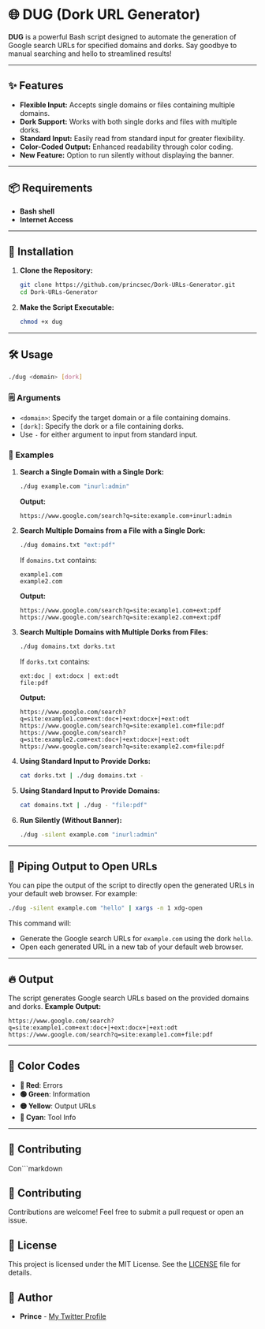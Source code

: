 # 🌐 DUG (Dork URL Generator)

**DUG** is a powerful Bash script designed to automate the generation of Google search URLs for specified domains and dorks. Say goodbye to manual searching and hello to streamlined results!

---

## ✨ Features

- **Flexible Input:** Accepts single domains or files containing multiple domains.
- **Dork Support:** Works with both single dorks and files with multiple dorks.
- **Standard Input:** Easily read from standard input for greater flexibility.
- **Color-Coded Output:** Enhanced readability through color coding.
- **New Feature:** Option to run silently without displaying the banner.

---

## 📦 Requirements

- **Bash shell**
- **Internet Access**

---

## 🚀 Installation

1. **Clone the Repository:**

   ```bash
   git clone https://github.com/princsec/Dork-URLs-Generator.git
   cd Dork-URLs-Generator
   ```

2. **Make the Script Executable:**

   ```bash
   chmod +x dug
   ```

---

## 🛠️ Usage

```bash
./dug <domain> [dork]
```

### 🗒️ Arguments

- `<domain>`: Specify the target domain or a file containing domains.
- `[dork]`: Specify the dork or a file containing dorks.
- Use `-` for either argument to input from standard input.

### 📖 Examples

1. **Search a Single Domain with a Single Dork:**

   ```bash
   ./dug example.com "inurl:admin"
   ```

   **Output:**
   ```plaintext
   https://www.google.com/search?q=site:example.com+inurl:admin
   ```

2. **Search Multiple Domains from a File with a Single Dork:**

   ```bash
   ./dug domains.txt "ext:pdf"
   ```

   If `domains.txt` contains:
   ```plaintext
   example1.com
   example2.com
   ```

   **Output:**
   ```plaintext
   https://www.google.com/search?q=site:example1.com+ext:pdf
   https://www.google.com/search?q=site:example2.com+ext:pdf
   ```

3. **Search Multiple Domains with Multiple Dorks from Files:**

   ```bash
   ./dug domains.txt dorks.txt
   ```

   If `dorks.txt` contains:
   ```plaintext
   ext:doc | ext:docx | ext:odt
   file:pdf
   ```

   **Output:**
   ```plaintext
   https://www.google.com/search?q=site:example1.com+ext:doc+|+ext:docx+|+ext:odt
   https://www.google.com/search?q=site:example1.com+file:pdf
   https://www.google.com/search?q=site:example2.com+ext:doc+|+ext:docx+|+ext:odt
   https://www.google.com/search?q=site:example2.com+file:pdf
   ```

4. **Using Standard Input to Provide Dorks:**

   ```bash
   cat dorks.txt | ./dug domains.txt -
   ```

5. **Using Standard Input to Provide Domains:**

   ```bash
   cat domains.txt | ./dug - "file:pdf"
   ```

6. **Run Silently (Without Banner):**

   ```bash
   ./dug -silent example.com "inurl:admin"
   ```

---

## 📡 Piping Output to Open URLs

You can pipe the output of the script to directly open the generated URLs in your default web browser. For example:

```bash
./dug -silent example.com "hello" | xargs -n 1 xdg-open
```

This command will:
- Generate the Google search URLs for `example.com` using the dork `hello`.
- Open each generated URL in a new tab of your default web browser.

---

## 🔥 Output

The script generates Google search URLs based on the provided domains and dorks. **Example Output:**

```plaintext
https://www.google.com/search?q=site:example1.com+ext:doc+|+ext:docx+|+ext:odt
https://www.google.com/search?q=site:example1.com+file:pdf
```

---

## 🎨 Color Codes

- **🔴 Red**: Errors
- **🟢 Green**: Information
- **🟡 Yellow**: Output URLs
- **🔵 Cyan**: Tool Info

---

## 🤝 Contributing

Con```markdown
## 🤝 Contributing

Contributions are welcome! Feel free to submit a pull request or open an issue.

## 📜 License

This project is licensed under the MIT License. See the [LICENSE](LICENSE) file for details.

## 👤 Author

- **Prince** - [My Twitter Profile](https://x.com/0xprincs)
```
